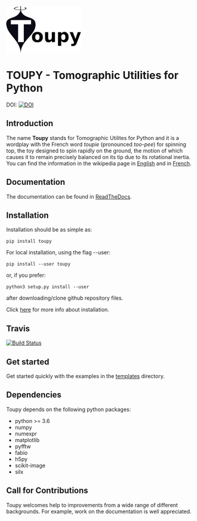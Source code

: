 <img src="resources/toupy_logo.png" alt="toupy" width="200"> 

TOUPY - Tomographic Utilities for Python
========================================
DOI: [![DOI](https://zenodo.org/badge/196718112.svg)](https://zenodo.org/badge/latestdoi/196718112)

Introduction
------------

The name **Toupy** stands for Tomographic Utilites for Python and it is a wordplay with the French 
word *toupie* (pronounced *too-pee*)  for spinning top, the toy designed to spin rapidly on the ground, the motion of 
which causes it to remain precisely balanced on its tip due to its rotational inertia. 
You can find the information in the wikipedia page in [English](https://en.wikipedia.org/wiki/Top) and in [French](https://fr.wikipedia.org/wiki/Toupie_(jouet)).

Documentation
-------------

The documentation can be found in [ReadTheDocs](https://toupy.readthedocs.io/en/latest/).

Installation
------------

Installation should be as simple as:

	pip install toupy

For local installation, using the flag --user:

	pip install --user toupy

or, if you prefer:

    python3 setup.py install --user

after downloading/clone github repository files. 
    
Click [here](https://toupy.readthedocs.io/en/latest/installing.html) for more info about installation.

Travis
------
[![Build Status](https://travis-ci.com/jcesardasilva/toupy.svg?branch=master)](https://travis-ci.com/jcesardasilva/toupy)

Get started
-----------

Get started quickly with the examples in the [templates](https://github.com/jcesardasilva/toupy/tree/master/templates) directory.


Dependencies
------------

Toupy depends on the following python packages:

* python >= 3.6
* numpy
* numexpr
* matplotlib
* pyfftw
* fabio
* h5py
* scikit-image
* silx

Call for Contributions
----------------------

Toupy welcomes help to improvements from a wide range of different backgrounds.
For example, work on the documentation is well appreciated.
